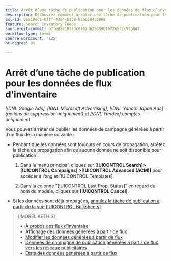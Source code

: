 ```yaml
---
title: Arrêt d’une tâche de publication pour les données de flux d’inventaire
description: Découvrez comment arrêter une tâche de publication pour les données de flux d’inventaire.
exl-id: 06a10ec1-bfff-4384-b1c8-ba6b504c6888
feature: Search Inventory Feeds
source-git-commit: 67fe8581832dc0762d62908d01672e53cc95b847
workflow-type: tm+mt
source-wordcount: '125'
ht-degree: 0%

---
```


# Arrêt d’une tâche de publication pour les données de flux d’inventaire

*[!DNL Google Ads], [!DNL Microsoft Advertising], [!DNL Yahoo! Japan Ads] (actions de suppression uniquement) et [!DNL Yandex] comptes uniquement*

Vous pouvez arrêter de publier les données de campagne générées à partir d’un flux de la manière suivante :

* Pendant que les données sont toujours en cours de propagation, arrêtez la tâche de propagation afin qu’aucune donnée ne soit disponible pour publication :

   1. Dans le menu principal, cliquez sur **[!UICONTROL Search]> [!UICONTROL Campaigns] >[!UICONTROL Advanced (ACM)]** pour accéder à l’onglet [!UICONTROL Templates].

   1. Dans la colonne &quot;[!UICONTROL Last Prop. Status]&quot; en regard du nom du modèle, cliquez sur **[!UICONTROL Cancel]**.

* Si les données sont déjà propagées, [annulez la tâche de publication à partir de la vue [!UICONTROL Bulksheets]](/help/search-social-commerce/campaign-management/bulksheets/bulksheet-stop-job.md).

>[!MORELIKETHIS]
>
>* [À propos des flux d’inventaire](inventory-feeds-about.md)
>* [Affichage des données générées à partir de flux](propagated-data-view.md)
>* [Modifier les données générées à partir de flux](propagated-data-edit.md)
>* [Données de campagne de publication générées à partir de flux vers les réseaux publicitaires](propagated-data-post.md)
>* [États des données générées à partir de flux](propagated-data-status.md)
